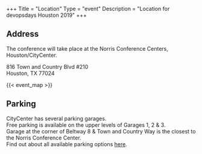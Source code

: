 +++
Title = "Location"
Type = "event"
Description = "Location for devopsdays Houston 2019"
+++

<h2>Address</h2>
The conference will take place at the Norris Conference Centers, Houston/CityCenter. <p/>

816 Town and Country Blvd #210<br/>
Houston, TX 77024 <br/>

<!-- Uncomment this only if you have set the coordinates for your location in the config yaml. Get Latitude and Longitude of a Point: http://itouchmap.com/latlong.html -->
{{< event_map >}}
<p/>

<h2>Parking</h2>

CityCenter has several parking garages. <br/>
Free parking is available on the upper levels of Garages 1, 2 & 3. <br/>
Garage at the corner of Beltway 8 & Town and Country Way is the closest to the Norris Conference Center. <br/>
Find out about all available parking options <a href="https://citycentrehouston.com/parking/">here</a>.
